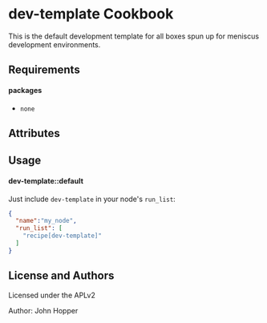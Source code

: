 dev-template Cookbook
=====================
This is the default development template for all boxes spun up for meniscus development environments.

Requirements
------------

#### packages
- `none`

Attributes
----------

Usage
-----
#### dev-template::default

Just include `dev-template` in your node's `run_list`:

```json
{
  "name":"my_node",
  "run_list": [
    "recipe[dev-template]"
  ]
}
```

License and Authors
-------------------
Licensed under the APLv2

Author: John Hopper
